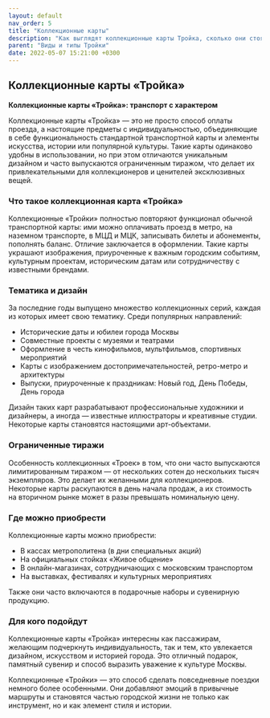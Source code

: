 ```yaml
---
layout: default
nav_order: 5
title: "Коллекционные карты"
description: "Как выглядят коллекционные карты Тройка, сколько они стоят и где их приобрести"
parent: "Виды и типы Тройки"
date: 2022-05-07 15:21:00 +0300
---
```


## Коллекционные карты «Тройка»

**Коллекционные карты «Тройка»: транспорт с характером**

Коллекционные карты «Тройка» — это не просто способ оплаты проезда, а настоящие предметы с индивидуальностью, объединяющие в себе функциональность стандартной транспортной карты и элементы искусства, истории или популярной культуры. Такие карты одинаково удобны в использовании, но при этом отличаются уникальным дизайном и часто выпускаются ограниченным тиражом, что делает их привлекательными для коллекционеров и ценителей эксклюзивных вещей.

### Что такое коллекционная карта «Тройка»

Коллекционные «Тройки» полностью повторяют функционал обычной транспортной карты: ими можно оплачивать проезд в метро, на наземном транспорте, в МЦД и МЦК, записывать билеты и абонементы, пополнять баланс. Отличие заключается в оформлении. Такие карты украшают изображения, приуроченные к важным городским событиям, культурным проектам, историческим датам или сотрудничеству с известными брендами.

### Тематика и дизайн

За последние годы выпущено множество коллекционных серий, каждая из которых имеет свою тематику. Среди популярных направлений:

- Исторические даты и юбилеи города Москвы
- Совместные проекты с музеями и театрами
- Оформление в честь кинофильмов, мультфильмов, спортивных мероприятий
- Карты с изображением достопримечательностей, ретро-метро и архитектуры
- Выпуски, приуроченные к праздникам: Новый год, День Победы, День города

Дизайн таких карт разрабатывают профессиональные художники и дизайнеры, а иногда — известные иллюстраторы и креативные студии. Некоторые карты становятся настоящими арт-объектами.

### Ограниченные тиражи

Особенность коллекционных «Троек» в том, что они часто выпускаются лимитированным тиражом — от нескольких сотен до нескольких тысяч экземпляров. Это делает их желанными для коллекционеров. Некоторые карты раскупаются в день начала продаж, а их стоимость на вторичном рынке может в разы превышать номинальную цену.

### Где можно приобрести

Коллекционные карты можно приобрести:
- В кассах метрополитена (в дни специальных акций)
- На официальных стойках «Живое общение»
- В онлайн-магазинах, сотрудничающих с московским транспортом
- На выставках, фестивалях и культурных мероприятиях

Также они часто включаются в подарочные наборы и сувенирную продукцию.

### Для кого подойдут

Коллекционные карты «Тройка» интересны как пассажирам, желающим подчеркнуть индивидуальность, так и тем, кто увлекается дизайном, искусством и историей города. Это отличный подарок, памятный сувенир и способ выразить уважение к культуре Москвы.

Коллекционные «Тройки» — это способ сделать повседневные поездки немного более особенными. Они добавляют эмоций в привычные маршруты и становятся частью городской жизни не только как инструмент, но и как элемент стиля и истории.
